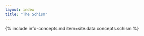 ```yaml
---
layout: index
title: "The Schism"
---
```

{% include info-concepts.md item=site.data.concepts.schism %}
